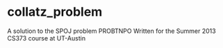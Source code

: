 collatz_problem
===============

A solution to the SPOJ problem PROBTNPO
Written for the Summer 2013 CS373 course at UT-Austin
